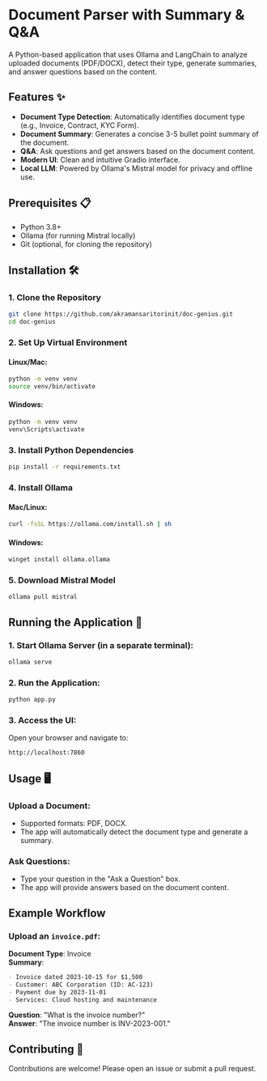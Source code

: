 # Document Parser with Summary & Q&A

A Python-based application that uses Ollama and LangChain to analyze uploaded documents (PDF/DOCX), detect their type, generate summaries, and answer questions based on the content.

## Features ✨

- **Document Type Detection**: Automatically identifies document type (e.g., Invoice, Contract, KYC Form).
- **Document Summary**: Generates a concise 3-5 bullet point summary of the document.
- **Q&A**: Ask questions and get answers based on the document content.
- **Modern UI**: Clean and intuitive Gradio interface.
- **Local LLM**: Powered by Ollama's Mistral model for privacy and offline use.

## Prerequisites 📋

- Python 3.8+
- Ollama (for running Mistral locally)
- Git (optional, for cloning the repository)

## Installation 🛠️

### 1. Clone the Repository

```bash
git clone https://github.com/akramansaritorinit/doc-genius.git
cd doc-genius
```

### 2. Set Up Virtual Environment

#### Linux/Mac:

```bash
python -m venv venv
source venv/bin/activate
```

#### Windows:

```bash
python -m venv venv
venv\Scripts\activate
```

### 3. Install Python Dependencies

```bash
pip install -r requirements.txt
```

### 4. Install Ollama

#### Mac/Linux:

```bash
curl -fsSL https://ollama.com/install.sh | sh
```

#### Windows:

```bash
winget install ollama.ollama
```

### 5. Download Mistral Model

```bash
ollama pull mistral
```

## Running the Application 🚀

### 1. Start Ollama Server (in a separate terminal):

```bash
ollama serve
```

### 2. Run the Application:

```bash
python app.py
```

### 3. Access the UI:

Open your browser and navigate to:

```
http://localhost:7860
```

## Usage 🖥️

### Upload a Document:

- Supported formats: PDF, DOCX.
- The app will automatically detect the document type and generate a summary.

### Ask Questions:

- Type your question in the "Ask a Question" box.
- The app will provide answers based on the document content.

## Example Workflow

### Upload an `invoice.pdf`:

**Document Type**: Invoice  
**Summary**:

```markdown
- Invoice dated 2023-10-15 for $1,500
- Customer: ABC Corporation (ID: AC-123)
- Payment due by 2023-11-01
- Services: Cloud hosting and maintenance
```

**Question**: "What is the invoice number?"  
**Answer**: "The invoice number is INV-2023-001."

## Contributing 🤝

Contributions are welcome! Please open an issue or submit a pull request.
